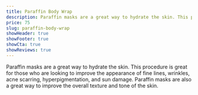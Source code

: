 ```yaml
---
title: Paraffin Body Wrap
description: Paraffin masks are a great way to hydrate the skin. This procedure is great for those who are looking to improve the appearance of fine lines, wrinkles, acne scarring, hyperpigmentation, and sun damage. Paraffin masks are also a great way to improve the overall texture and tone of the skin.
price: 75
slug: paraffin-body-wrap
showHeader: true
showFooter: true
showCta: true
showReviews: true
---
```


Paraffin masks are a great way to hydrate the skin. This procedure is great for those who are looking to improve the appearance of fine lines, wrinkles, acne scarring, hyperpigmentation, and sun damage. Paraffin masks are also a great way to improve the overall texture and tone of the skin.
